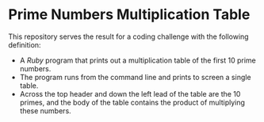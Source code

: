 # Prime Numbers Multiplication Table

This repository serves the result for a coding challenge with the following definition: 


* A *Ruby* program that prints out a multiplication table of the first 10 prime numbers. 
* The program runs from the command line and prints to screen a single table. 
* Across the top header and down the left lead of the table are the 10 primes, and the body of the table contains the product of multiplying these numbers.
